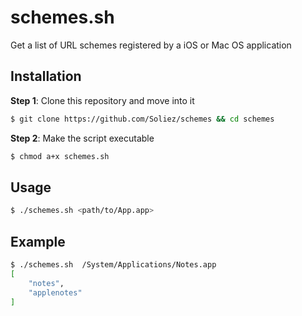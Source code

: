 # schemes.sh
Get a list of URL schemes registered by a iOS or Mac OS application

## Installation
**Step 1**: Clone this repository and move into it
```bash
$ git clone https://github.com/Soliez/schemes && cd schemes
```

**Step 2**: Make the script executable
```bash
$ chmod a+x schemes.sh
```


## Usage
```bash
$ ./schemes.sh <path/to/App.app>
```
## Example 

```bash
$ ./schemes.sh  /System/Applications/Notes.app
[
    "notes",
    "applenotes"
]
```
